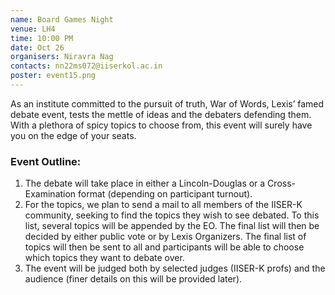 ```yaml
---
name: Board Games Night
venue: LH4
time: 10:00 PM
date: Oct 26
organisers: Niravra Nag 
contacts: nn22ms072@iiserkol.ac.in
poster: event15.png
---
```


As an institute committed to the pursuit of truth, War of Words, Lexis’ famed debate event,
tests the mettle of ideas and the debaters defending them. With a plethora of spicy topics to
choose from, this event will surely have you on the edge of your seats.
### Event Outline:
1. The debate will take place in either a Lincoln-Douglas or a Cross-Examination format
(depending on participant turnout).
2. For the topics, we plan to send a mail to all members of the IISER-K community, seeking
to find the topics they wish to see debated. To this list, several topics will be appended
by the EO. The final list will then be decided by either public vote or by Lexis Organizers.
The final list of topics will then be sent to all and participants will be able to choose
which topics they want to debate over.
3. The event will be judged both by selected judges (IISER-K profs) and the audience (finer
details on this will be provided later).
